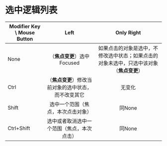 # 选中逻辑列表 #

| Modifier Key \ Mouse Button | Left | Only Right |
|-----------------------------|:----:|:----------:|
| None | （**焦点变更**）选中Focused | 如果点击的对象是选中，不修改选中状态；如果点击的对象未选中，只选中该对象（**焦点变更**） |
| Ctrl | （**焦点变更**）修改当前对象的选中状态，而不改变其它 | 无变化 |
| Shift | 选中一个范围（焦点，本次点击对象） | 同None |
| Ctrl+Shift | 选中或者取消选中一个范围（焦点，本次点击） | 同None |
